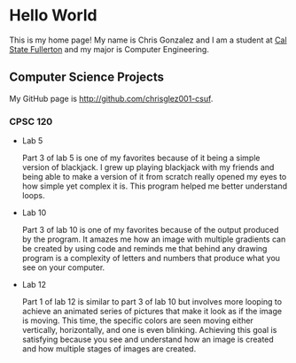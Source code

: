 # Hello World

This is my home page! My name is Chris Gonzalez and I am a student at [Cal State Fullerton](http://www.fullerton.edu/) and my major is Computer Engineering.

## Computer Science Projects

My GitHub page is http://github.com/chrisglez001-csuf.

### CPSC 120

* Lab 5

    Part 3 of lab 5 is one of my favorites because of it being a simple
    version of blackjack. I grew up playing blackjack with my friends and
    being able to make a version of it from scratch really opened my eyes to
    how simple yet complex it is. This program helped me better understand
    loops.

* Lab 10

    Part 3 of lab 10 is one of my favorites because of the output produced by
    the program. It amazes me how an image with multiple gradients can be
    created by using code and reminds me that behind any drawing program is a
    complexity of letters and numbers that produce what you see on your
    computer.

* Lab 12

    Part 1 of lab 12 is similar to part 3 of lab 10 but involves more looping
    to achieve an animated series of pictures that make it look as if the
    image is moving. This time, the specific colors are seen moving either
    vertically, horizontally, and one is even blinking. Achieving this goal is
    satisfying because you see and understand how an image is created and how
    multiple stages of images are created.

